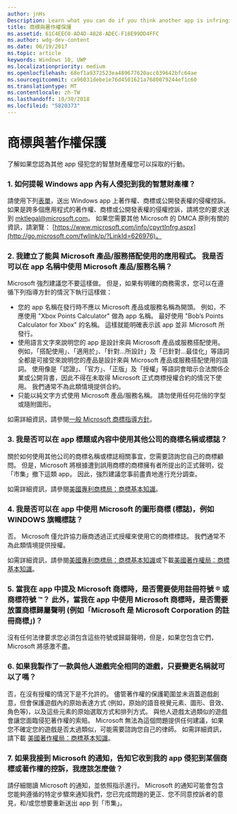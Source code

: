 ```yaml
---
author: jnHs
Description: Learn what you can do if you think another app is infringing on your intellectual property rights.
title: 商標與著作權保護
ms.assetid: 61C4EEC0-AD4D-4828-ADEC-F18E99DD4FFC
ms.author: wdg-dev-content
ms.date: 06/19/2017
ms.topic: article
keywords: Windows 10, UWP
ms.localizationpriority: medium
ms.openlocfilehash: 68ef1a9372523ea489677620acc039642bfc64ae
ms.sourcegitcommit: ca96031debe1e76d4501621a7680079244ef1c60
ms.translationtype: MT
ms.contentlocale: zh-TW
ms.lasthandoff: 10/30/2018
ms.locfileid: "5820373"
---
```

# <a name="trademark-and-copyright-protection"></a>商標與著作權保護


了解如果您認為其他 app 侵犯您的智慧財產權您可以採取的行動。

### <a name="1-how-may-i-report-an-infringement-of-my-intellectual-property-rights-within-a-windows-app"></a>1. 如何提報 Windows app 內有人侵犯到我的智慧財產權？


請使用下列[表單](http://go.microsoft.com/fwlink/p/?LinkId=273879)，送出 Windows app 上著作權、商標或公開發表權的侵權控訴。 如果是跨多個應用程式的著作權、商標或公開發表權的侵權控訴，請將您的要求送到 mktlegal@microsoft.com。 如果您需要其他 Microsoft 的 DMCA 原則有關的資訊，請瀏覽： [https://www.microsoft.com/info/cpyrtInfrg.aspx](http://go.microsoft.com/fwlink/p/?LinkId=626976)。

### <a name="2-i-created-my-app-to-work-with-a-microsoft-productservice-may-i-use-the-microsoft-productservice-name-in-the-name-of-my-app"></a>2. 我建立了能與 Microsoft 產品/服務搭配使用的應用程式。 我是否可以在 app 名稱中使用 Microsoft 產品/服務名稱？


Microsoft 強烈建議您不要這樣做。 但是，如果有明確的商務需求，您可以在遵循下列指導方針的情況下執行這樣做：

-   您的 app 名稱在發行時不應以 Microsoft 產品或服務名稱為開頭。 例如，不應使用 "Xbox Points Calculator" 做為 app 名稱。 最好使用 "Bob’s Points Calculator for Xbox" 的名稱。 這樣就能明確表示該 app 並非 Microsoft 所發行。
-   使用語言文字來說明您的 app 是設計來與 Microsoft 產品或服務搭配使用。 例如，「搭配使用」、「適用於」、「針對...所設計」及「已針對...最佳化」等語詞全都是可接受來說明您的產品是設計來與 Microsoft 產品或服務搭配使用的語詞。 使用像是「認證」、「官方」、「正版」及「授權」等語詞會暗示合法關係企業或公開背書，因此不得在未取得 Microsoft 正式商標授權合約的情況下使用。 我們通常不為此類情境提供合約。
-   只能以純文字方式使用 Microsoft 產品/服務名稱。 請勿使用任何花俏的字型或隨附圖形。

如需詳細資訊，請參閱[一般 Microsoft 商標指導方針](http://go.microsoft.com/fwlink/p/?LinkId=225434)。

### <a name="3-is-it-ok-if-i-use-the-trademarked-name-or-logo-of-another-company-in-the-title-of-my-app-or-as-part-of-the-content-of-my-app"></a>3. 我是否可以在 app 標題或內容中使用其他公司的商標名稱或標誌？


關於如何使用其他公司的商標名稱或標誌相關事宜，您需要諮詢您自己的商標顧問。 但是，Microsoft 將根據遭到誤用商標的商標擁有者所提出的正式聲明，從「市集」撤下這類 app。 因此，強烈建議您事前盡責地進行充分調查。

如需詳細資訊，請參閱[美國專利商標局：商標基本知識](http://go.microsoft.com/fwlink/p/?LinkId=225271)。

### <a name="4-may-i-use-microsofts-graphical-trademarks-logos-such-as-the-windows-flag-logo-in-my-app"></a>4. 我是否可以在 app 中使用 Microsoft 的圖形商標 (標誌)，例如 WINDOWS 旗幟標誌？


否。 Microsoft 僅允許協力廠商透過正式授權來使用它的商標標誌。 我們通常不為此類情境提供授權。

如需詳細資訊，請參閱[美國專利商標局：商標基本知識](http://go.microsoft.com/fwlink/p/?LinkId=225271)或下載[美國著作權局：商標基本知識](http://go.microsoft.com/fwlink/p/?LinkID=225273)。

### <a name="5-do-i-need-to-use-registered--or-trademark--symbols-when-i-refer-to-a-microsoft-trademark-in-my-app-and-must-i-when-using-a-microsoft-trademark-place-a-trademark-attribution-notice-in-my-app-for-example-microsoft-is-a-registered-trademark-of-the-microsoft-corporation"></a>5. 當我在 app 中提及 Microsoft 商標時，是否需要使用註冊符號 ® 或商標符號 ™？ 此外，當我在 app 中使用 Microsoft 商標時，是否需要放置商標歸屬聲明 (例如「Microsoft 是 Microsoft Corporation 的註冊商標」)？


沒有任何法律要求您必須包含這些符號或歸屬聲明，但是，如果您包含它們，Microsoft 將感激不盡。

### <a name="6-is-it-ok-if-i-make-a-game-that-is-identical-to-someone-elses-game-as-long-as-i-change-the-name"></a>6. 如果我製作了一款與他人遊戲完全相同的遊戲，只要變更名稱就可以了嗎？


否，在沒有授權的情況下是不允許的。 儘管著作權的保護範圍並未涵蓋遊戲創意，但會保護遊戲內的原始表達方式 (例如，原始的語音視覺元素、圖形、音效、角色等)，以及這些元素的原始選取方式和排列方式。 與他人遊戲太過類似的遊戲會讓您面臨侵犯著作權的索賠。 Microsoft 無法為這個問題提供任何建議，如果您不確定您的遊戲是否太過類似，可能需要諮詢您自己的律師。 如需詳細資訊，請下載 [美國著作權局：商標基本知識](http://go.microsoft.com/fwlink/p/?LinkID=225273)。

### <a name="7-what-should-i-do-if-i-get-a-notice-from-microsoft-telling-me-it-has-received-a-complaint-that-my-app-infringes-a-trademark-or-copyright"></a>7. 如果我接到 Microsoft 的通知，告知它收到我的 app 侵犯到某個商標或著作權的控訴，我應該怎麼做？


請仔細閱讀 Microsoft 的通知，並依照指示進行。 Microsoft 的通知可能會包含您能夠遵循的特定步驟來通知我們，您已完成問題的更正、您不同意控訴者的意見，和/或您想要重新送出 app 到「市集」。

 

 




